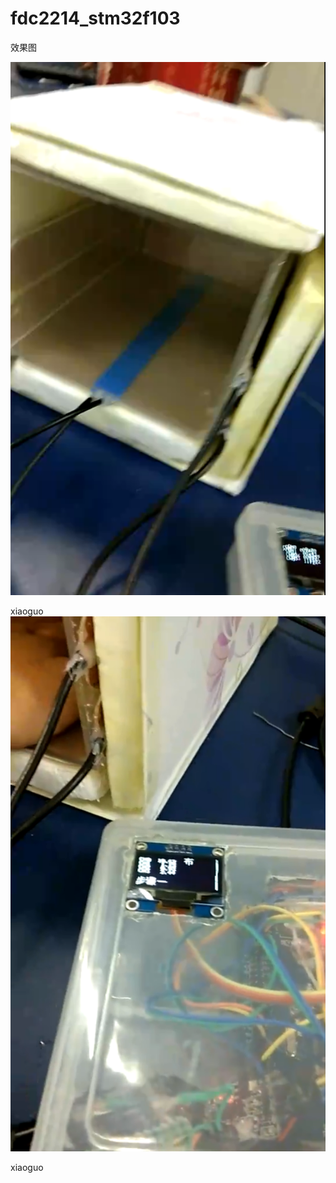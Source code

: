 # fdc2214_stm32f103

效果图

![dasd](https://raw.githubusercontent.com/LiuXinyu12378/fdc2214_stm32f103/master/picture/QQ%E6%88%AA%E5%9B%BE20180918000249.png)

xiaoguo
![dasdas](https://raw.githubusercontent.com/LiuXinyu12378/fdc2214_stm32f103/master/picture/QQ%E6%88%AA%E5%9B%BE20180918000306.png)

xiaoguo
